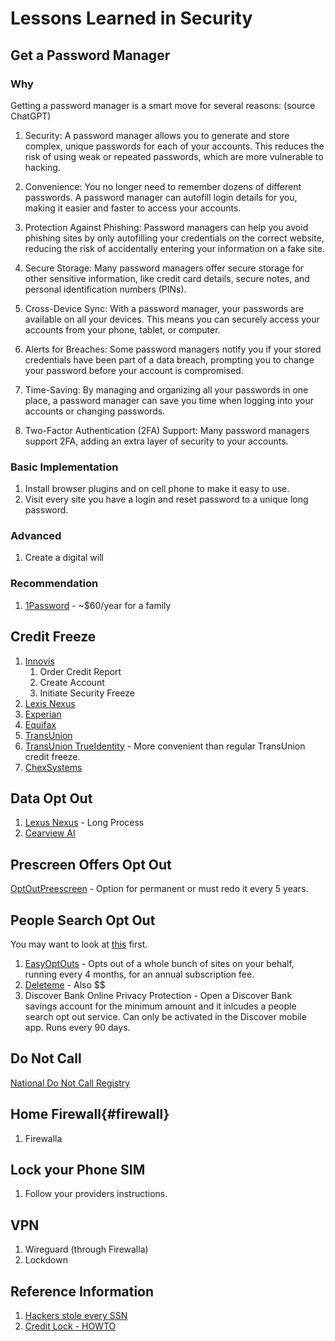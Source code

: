 # Lessons Learned in Security

## Get a Password Manager

### Why 

Getting a password manager is a smart move for several reasons: (source ChatGPT)

1. Security: A password manager allows you to generate and store complex, unique passwords for each of your accounts. This reduces the risk of using weak or repeated passwords, which are more vulnerable to hacking.

1. Convenience: You no longer need to remember dozens of different passwords. A password manager can autofill login details for you, making it easier and faster to access your accounts.

1. Protection Against Phishing: Password managers can help you avoid phishing sites by only autofilling your credentials on the correct website, reducing the risk of accidentally entering your information on a fake site.

1. Secure Storage: Many password managers offer secure storage for other sensitive information, like credit card details, secure notes, and personal identification numbers (PINs).

1. Cross-Device Sync: With a password manager, your passwords are available on all your devices. This means you can securely access your accounts from your phone, tablet, or computer.

1. Alerts for Breaches: Some password managers notify you if your stored credentials have been part of a data breach, prompting you to change your password before your account is compromised.

1. Time-Saving: By managing and organizing all your passwords in one place, a password manager can save you time when logging into your accounts or changing passwords.

1. Two-Factor Authentication (2FA) Support: Many password managers support 2FA, adding an extra layer of security to your accounts.

### Basic Implementation

1. Install browser plugins and on cell phone to make it easy to use.
1. Visit every site you have a login and reset password to a unique long password.

### Advanced

1. Create a digital will


### Recommendation
1. [1Password](https://1password.com/pricing) - ~$60/year for a family

## Credit Freeze

1. [Innovis](https://www.innovis.com/personal/securityFreeze)
      1. Order Credit Report
      2. Create Account
      3. Initiate Security Freeze
1. [Lexis Nexus](https://consumer.risk.lexisnexis.com/freeze)
1. [Experian](https://www.experian.com/freeze/center.html)
1. [Equifax](https://my.equifax.com/membercenter/#/freeze)
1. [TransUnion](https://www.transunion.com/credit-freeze/place-credit-freeze)
1. [TransUnion TrueIdentity](https://membership.trueidentity.com/tucm/dashboard.page) - More convenient than regular TransUnion credit freeze.
1. [ChexSystems](https://www.chexsystems.com/security-freeze/information)

## Data Opt Out

1. [Lexus Nexus](https://optout.lexisnexis.com/) - Long Process
1. [Cearview AI](https://privacyportal.onetrust.com/webform/1fdd17ee-bd10-4813-a254-de7d5c09360a/2a09e1a7-f09f-4e0c-91a2-5818abe414d5)

## Prescreen Offers Opt Out

[OptOutPreescreen](https://www.optoutprescreen.com) - Option for permanent or must redo it every 5 years.

## People Search Opt Out

You may want to look at [this](https://arstechnica.com/gadgets/2024/08/its-not-worth-paying-to-be-removed-from-people-finder-sites-study-says/) first.

1. [EasyOptOuts](https://easyoptouts.com) - Opts out of a whole bunch of sites on your behalf, running every 4 months, for an annual subscription fee.
1. [Deleteme](https://joindeleteme.com/) - Also $$
1. Discover Bank Online Privacy Protection - Open a Discover Bank savings account for the minimum amount and it inlcudes a people search opt out service. Can only be activated in the Discover mobile app. Runs every 90 days. 

## Do Not Call

[National Do Not Call Registry](https://www.donotcall.gov)

## Home Firewall{#firewall}

1. Firewalla

## Lock your Phone SIM

1. Follow your providers instructions.

## VPN

1. Wireguard (through Firewalla)
1. Lockdown

## Reference Information

1. [Hackers stole every SSN](https://www.latimes.com/business/story/2024-08-13/hacker-claims-theft-of-every-american-social-security-number)
2. [Credit Lock - HOWTO](https://pirg.org/edfund/resources/identity-theft-is-soaring-reduce-your-risk-dramatically-by-simply-freezing-your-credit-files/)
